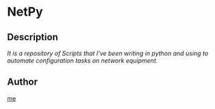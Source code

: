 # NetPy 

## Description

*It is a repository of Scripts that I've been writing in python and using to automate configuration tasks on network equipment.*

## Author

[me](https://www.linkedin.com/in/cftv/?locale=en_US)


